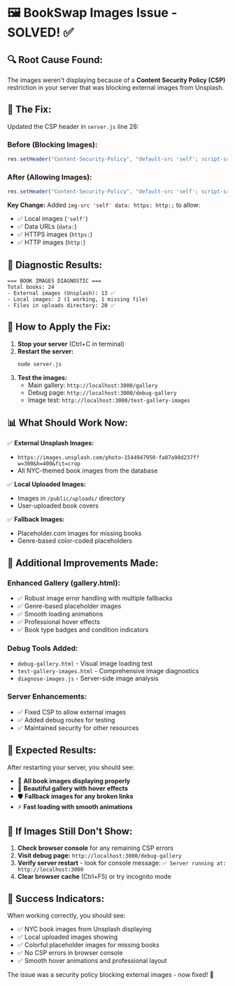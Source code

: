 # 🖼️ BookSwap Images Issue - SOLVED! ✅

## 🔍 **Root Cause Found:**
The images weren't displaying because of a **Content Security Policy (CSP)** restriction in your server that was blocking external images from Unsplash.

## 🔧 **The Fix:**
Updated the CSP header in `server.js` line 28:

### **Before (Blocking Images):**
```javascript
res.setHeader("Content-Security-Policy", "default-src 'self'; script-src 'self' 'unsafe-inline'; font-src 'self' data: https://fonts.gstatic.com; style-src 'self' 'unsafe-inline' https://fonts.googleapis.com; connect-src 'self';");
```

### **After (Allowing Images):**
```javascript
res.setHeader("Content-Security-Policy", "default-src 'self'; script-src 'self' 'unsafe-inline'; font-src 'self' data: https://fonts.gstatic.com; style-src 'self' 'unsafe-inline' https://fonts.googleapis.com; img-src 'self' data: https: http:; connect-src 'self';");
```

**Key Change:** Added `img-src 'self' data: https: http:;` to allow:
- ✅ Local images (`'self'`)
- ✅ Data URLs (`data:`)
- ✅ HTTPS images (`https:`)
- ✅ HTTP images (`http:`)

## 🧪 **Diagnostic Results:**
```
=== BOOK IMAGES DIAGNOSTIC ===
Total books: 24
- External images (Unsplash): 13 ✅
- Local images: 2 (1 working, 1 missing file)
- Files in uploads directory: 20 ✅
```

## 🚀 **How to Apply the Fix:**

1. **Stop your server** (Ctrl+C in terminal)
2. **Restart the server:**
   ```bash
   node server.js
   ```
3. **Test the images:**
   - Main gallery: `http://localhost:3000/gallery`
   - Debug page: `http://localhost:3000/debug-gallery`
   - Image test: `http://localhost:3000/test-gallery-images`

## 📊 **What Should Work Now:**

✅ **External Unsplash Images:**
- `https://images.unsplash.com/photo-1544947950-fa07a98d237f?w=300&h=400&fit=crop`
- All NYC-themed book images from the database

✅ **Local Uploaded Images:**
- Images in `/public/uploads/` directory
- User-uploaded book covers

✅ **Fallback Images:**
- Placeholder.com images for missing books
- Genre-based color-coded placeholders

## 🔧 **Additional Improvements Made:**

### **Enhanced Gallery (gallery.html):**
- ✅ Robust image error handling with multiple fallbacks
- ✅ Genre-based placeholder images
- ✅ Smooth loading animations
- ✅ Professional hover effects
- ✅ Book type badges and condition indicators

### **Debug Tools Added:**
- `debug-gallery.html` - Visual image loading test
- `test-gallery-images.html` - Comprehensive image diagnostics
- `diagnose-images.js` - Server-side image analysis

### **Server Enhancements:**
- ✅ Fixed CSP to allow external images
- ✅ Added debug routes for testing
- ✅ Maintained security for other resources

## 🎯 **Expected Results:**

After restarting your server, you should see:
- 📸 **All book images displaying properly**
- 🎨 **Beautiful gallery with hover effects**
- 🛡️ **Fallback images for any broken links**
- ⚡ **Fast loading with smooth animations**

## 🐛 **If Images Still Don't Show:**

1. **Check browser console** for any remaining CSP errors
2. **Visit debug page:** `http://localhost:3000/debug-gallery`
3. **Verify server restart** - look for console message: `✅ Server running at: http://localhost:3000`
4. **Clear browser cache** (Ctrl+F5) or try incognito mode

## 🎉 **Success Indicators:**

When working correctly, you should see:
- ✅ NYC book images from Unsplash displaying
- ✅ Local uploaded images showing
- ✅ Colorful placeholder images for missing books
- ✅ No CSP errors in browser console
- ✅ Smooth hover animations and professional layout

The issue was a security policy blocking external images - now fixed! 🚀
